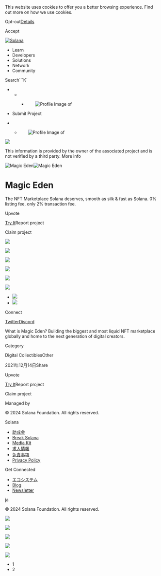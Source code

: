 This website uses cookies to offer you a better browsing experience. Find out
more on how we use cookies.

Opt-out[Details](/ja/privacy-policy#collection-of-information)

Accept

[![Solana](/_next/static/media/logotype.e4df684f.svg)](/ja)

  * Learn
  * Developers
  * Solutions
  * Network
  * Community

Search```K`

  *   *   * ![](data:image/svg+xml,%3csvg%20xmlns=%27http://www.w3.org/2000/svg%27%20version=%271.1%27%20width=%2728%27%20height=%2728%27/%3e)![Profile Image of ](/_next/static/media/ecosystem_user.7ebb52fa.svg)

  * Submit Project
  *   * ![](data:image/svg+xml,%3csvg%20xmlns=%27http://www.w3.org/2000/svg%27%20version=%271.1%27%20width=%2728%27%20height=%2728%27/%3e)![Profile Image of ](/_next/static/media/ecosystem_user.7ebb52fa.svg)

![](/_next/image?url=%2F_next%2Fstatic%2Fmedia%2Fhero.631479cd.png&w=3840&q=75)

This information is provided by the owner of the associated project and is not
verified by a third party. More info

![Magic
Eden](/_next/image?url=%2Fapi%2Fprojectimg%2Fckx5ujvn1151808lezr9y5wdb%3Ftype%3DLOGO&w=3840&q=75)![Magic
Eden](/_next/image?url=%2Fapi%2Fprojectimg%2Fckx5ujvn1151808lezr9y5wdb%3Ftype%3DLOGO&w=3840&q=75)

# Magic Eden

The NFT Marketplace Solana deserves, smooth as silk & fast as Solana. 0%
listing fee, only 2% transaction fee.

Upvote

[Try It](https://magiceden.io/)Report project

Claim project

![](/api/projectimg/ckx5ujvn1151808lezr9y5wdb?type=IMG&number=0)

![](/api/projectimg/ckx5ujvn1151808lezr9y5wdb?type=IMG&number=1)

![](/api/projectimg/ckx5ujvn1151808lezr9y5wdb?type=IMG&number=0)

![](/api/projectimg/ckx5ujvn1151808lezr9y5wdb?type=IMG&number=1)

![](/api/projectimg/ckx5ujvn1151808lezr9y5wdb?type=IMG&number=0)

![](/api/projectimg/ckx5ujvn1151808lezr9y5wdb?type=IMG&number=1)

  * ![](/_next/image?url=%2Fapi%2Fprojectimg%2Fckx5ujvn1151808lezr9y5wdb%3Ftype%3DIMG%26number%3D0&w=3840&q=75)
  * ![](/_next/image?url=%2Fapi%2Fprojectimg%2Fckx5ujvn1151808lezr9y5wdb%3Ftype%3DIMG%26number%3D1&w=3840&q=75)

Connect

[Twitter](https://twitter.com/MagicEden)[Discord](https://discord.com/invite/magiceden)

What is Magic Eden? Building the biggest and most liquid NFT marketplace
globally and home to the next generation of digital creators.

Category

Digital CollectiblesOther

2021年12月14日Share

Upvote

[Try It](https://magiceden.io/)Report project

Claim project

Managed by

[](/ja)

[](/youtube)[](/twitter)[](/discord)[](/reddit)[](/github)[](/telegram)

© 2024 Solana Foundation. All rights reserved.

Solana

  * [助成金](https://solana.org/grants)
  * [Break Solana](https://break.solana.com/)
  * [Media Kit](/ja/branding)
  * [求人情報](https://jobs.solana.com/)
  * [免責事項](/ja/tos)
  * [Privacy Policy](/ja/privacy-policy)

Get Connected

  * [エコシステム](/ja/ecosystem)
  * [Blog](/ja/news)
  * [Newsletter](/ja/newsletter)

ja

© 2024 Solana Foundation. All rights reserved.

![](/api/projectimg/ckx5ujvn1151808lezr9y5wdb?type=IMG&number=1)

![](/api/projectimg/ckx5ujvn1151808lezr9y5wdb?type=IMG&number=0)

![](/api/projectimg/ckx5ujvn1151808lezr9y5wdb?type=IMG&number=1)

![](/api/projectimg/ckx5ujvn1151808lezr9y5wdb?type=IMG&number=0)

![](/api/projectimg/ckx5ujvn1151808lezr9y5wdb?type=IMG&number=1)

  * 1
  * 2

